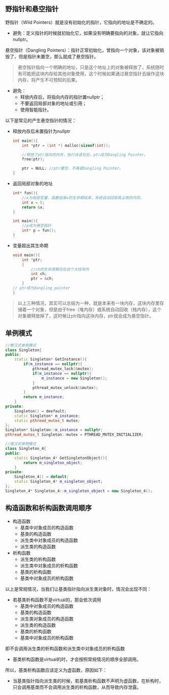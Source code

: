 ## 野指针和悬空指针

野指针（Wild Pointers）就是没有初始化的指针，它指向的地址是不确定的。
- 避免：定义指针的时候就初始化它，如果没有明确要指向的对象，就让它指向nullptr。

悬空指针（Dangling Pointers）：指针正常初始化，曾指向一个对象，该对象被销毁了，但是指针未置空，那么就成了悬空指针。
> 悬空指针指向一个明确的地址，只是这个地址上的对象被释放了，系统随时有可能把这块内存给其他对象使用，这个时候如果通过悬空指针去操作这块内存，将产生不可预知的后果。
- 避免：
    - 释放内存后，将指向内存的指针置nullptr；
    - 不要返回局部对象的地址或引用；
    - 使用智能指针。

以下是常见的产生悬空指针的情况：
- 释放内存后未置指针为nullptr
    ```c
    int main(){
        int *ptr = (int *) malloc(sizeof(int));

        //释放了ptr指向的内存，执行该语句后，ptr成为Dangling Pointer。
        free(ptr);

        ptr = NULL; //ptr置空，不再是Dangling Pointer。
    }
    ```
- 返回局部对象的地址

    ```c
    int* fun(){
        //x为局部变量，函数结束x的生命期结束，系统自动回收其占用的内存。
        int x = 5; 
        return &x;
    }

    int main(){
        //p成为悬空指针
        int* p = fun();
    }
    ```
- 变量超出其生命期
    ```c
    void main(){
        int *ptr;
        {
            //ch的生命周期仅在这个大括号内
            int ch;
            ptr = &ch;
        }    
    // ptr成为dangling pointer
    }
    ```
> 以上三种情况，其实可以总结为一种，就是本来有一块内存，这块内存里存储着一个对象，但是由于free（堆内存）或系统自动回收（栈内存），这个对象被释放掉了，这时候让ptr指向这块内存，ptr就会成为悬空指针。

## 单例模式

```cpp
//懒汉式单例模式
class Singleton{
public:
    static Singleton* GetInstance(){
        if(m_instance == nullptr){
            pthread_mutex_lock(&mutex);
            if(m_instance == nullptr){
                m_instance = new Singleton();
            }
            pthread_mutex_unlock(&mutex);
        }
        return m_instance;
    }
private:
    Singleton() = deefault;
    static Singleton* m_instance;
    static pthread_mutex_t mutex; 
};
Singleton* Singleton::m_instance = nullptr;
pthread_mutex_t Singleton::mutex = PTHREAD_MUTEX_INITIALIZER;
```

```cpp
//饿汉式单例模式
class Singleton_4{
public:
    static Singleton_4* GetSingletonObject(){
        return m_singleton_object;
    }
private:
    Singleton_4() = default;
    static Singleton_4* m_singleton_object;
};
Singleton_4* Singleton_4::m_singleton_object = new Singleton_4();
```

## 构造函数和析构函数调用顺序
- 构造函数
    - 基类中对象成员的构造函数
    - 基类的构造函数
    - 派生类中对象成员的构造函数
    - 派生类的构造函数
- 析构函数
    - 派生类的析构函数
    - 派生类中对象成员的析构函数
    - 基类的析构函数
    - 基类中对象成员的析构函数

以上是常规情况，当我们让基类指针指向派生类对象时，情况会出现不同：
- 若基类析构函数不是virtual的，那会依次调用 
    - 基类中对象成员的构造函数
    - 基类的构造函数
    - 派生类对象成员的构造函数
    - 派生类的构造函数
    - 基类的析构函数
    - 基类中对象成员的析构函数

即不会调用派生类的析构函数和派生类中对象成员的析构函数

- 基类析构函数是virtual的时，才会按照常规情况的顺序全部调用。

所以，基类析构函数应该定义为虚函数，原因如下：
- 当基类指针指向派生类的时候，若基类析构函数不声明为虚函数，在析构时，只会调用基类而不会调用派生类的析构函数，从而导致内存泄露。